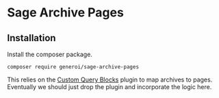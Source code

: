# Sage Archive Pages

## Installation

Install the composer package.

    composer require generoi/sage-archive-pages

This relies on the [Custom Query Blocks](https://wordpress.org/plugins/post-type-archive-mapping/) plugin to map
archives to pages. Eventually we should just drop the plugin and incorporate the logic here.

